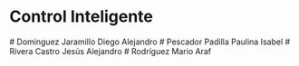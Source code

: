 <h1>Control Inteligente</h1>
#	Dominguez Jaramillo Diego Alejandro
#	Pescador Padilla Paulina Isabel	
#	Rivera Castro Jesús Alejandro
#	Rodríguez Mario Araf	

